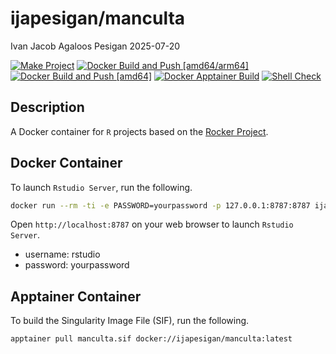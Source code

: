 ijapesigan/manculta
================
Ivan Jacob Agaloos Pesigan
2025-07-20

<!-- README.md is generated from .setup/readme/README.Rmd. Please edit that file -->

<!-- badges: start -->

[![Make
Project](https://github.com/ijapesigan/docker-manculta/actions/workflows/make.yml/badge.svg)](https://github.com/ijapesigan/docker-manculta/actions/workflows/make.yml)
[![Docker Build and Push
\[amd64/arm64\]](https://github.com/ijapesigan/docker-manculta/actions/workflows/docker-build-push-amd64-arm64.yml/badge.svg)](https://github.com/ijapesigan/docker-manculta/actions/workflows/docker-build-push-amd64-arm64.yml)
[![Docker Build and Push
\[amd64\]](https://github.com/ijapesigan/docker-manculta/actions/workflows/docker-build-push-amd64.yml/badge.svg)](https://github.com/ijapesigan/docker-manculta/actions/workflows/docker-build-push-amd64.yml)
[![Docker Apptainer
Build](https://github.com/ijapesigan/docker-manculta/actions/workflows/docker-apptainer-build-amd64.yml/badge.svg)](https://github.com/ijapesigan/docker-manculta/actions/workflows/docker-apptainer-build-amd64.yml)
[![Shell
Check](https://github.com/ijapesigan/docker-manculta/actions/workflows/shellcheck.yml/badge.svg)](https://github.com/ijapesigan/docker-manculta/actions/workflows/shellcheck.yml)
<!-- badges: end -->

## Description

A Docker container for `R` projects based on the [Rocker
Project](https://rocker-project.org/).

## Docker Container

To launch `Rstudio Server`, run the following.

``` bash
docker run --rm -ti -e PASSWORD=yourpassword -p 127.0.0.1:8787:8787 ijapesigan/manculta
```

Open `http://localhost:8787` on your web browser to launch
`Rstudio Server`.

- username: rstudio
- password: yourpassword

## Apptainer Container

To build the Singularity Image File (SIF), run the following.

``` bash
apptainer pull manculta.sif docker://ijapesigan/manculta:latest
```

